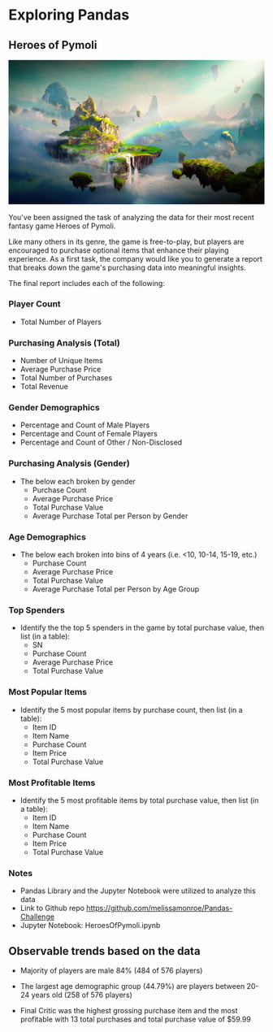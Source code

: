 # Exploring Pandas

## Heroes of Pymoli

![Fantasy](Images/Fantasy.png)

You've been assigned the task of analyzing the data for their most recent fantasy game Heroes of Pymoli.

Like many others in its genre, the game is free-to-play, but players are encouraged to purchase optional items that enhance their playing experience. As a first task, the company would like you to generate a report that breaks down the game's purchasing data into meaningful insights.

The final report includes each of the following:

### Player Count

- Total Number of Players

### Purchasing Analysis (Total)

- Number of Unique Items
- Average Purchase Price
- Total Number of Purchases
- Total Revenue

### Gender Demographics

- Percentage and Count of Male Players
- Percentage and Count of Female Players
- Percentage and Count of Other / Non-Disclosed

### Purchasing Analysis (Gender)

- The below each broken by gender
  - Purchase Count
  - Average Purchase Price
  - Total Purchase Value
  - Average Purchase Total per Person by Gender

### Age Demographics

- The below each broken into bins of 4 years (i.e. &lt;10, 10-14, 15-19, etc.)
  - Purchase Count
  - Average Purchase Price
  - Total Purchase Value
  - Average Purchase Total per Person by Age Group

### Top Spenders

- Identify the the top 5 spenders in the game by total purchase value, then list (in a table):
  - SN
  - Purchase Count
  - Average Purchase Price
  - Total Purchase Value

### Most Popular Items

- Identify the 5 most popular items by purchase count, then list (in a table):
  - Item ID
  - Item Name
  - Purchase Count
  - Item Price
  - Total Purchase Value

### Most Profitable Items

- Identify the 5 most profitable items by total purchase value, then list (in a table):
  - Item ID
  - Item Name
  - Purchase Count
  - Item Price
  - Total Purchase Value

### Notes

- Pandas Library and the Jupyter Notebook were utilized to analyze this data
- Link to Github repo https://github.com/melissamonroe/Pandas-Challenge
- Jupyter Notebook: HeroesOfPymoli.ipynb

## Observable trends based on the data

- Majority of players are male 84% (484 of 576 players)

- The largest age demographic group (44.79%) are players between 20-24 years old (258 of 576 players)

- Final Critic was the highest grossing purchase item and the most profitable with 13 total purchases and total purchase value of $59.99
